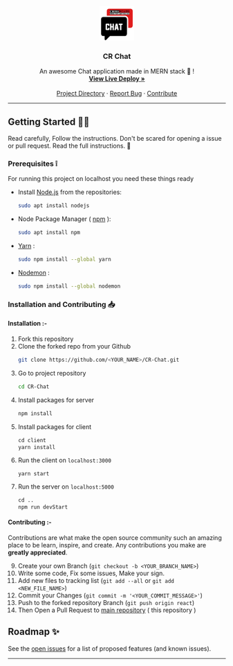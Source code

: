 <!-- PROJECT LOGO -->
<br />
<p align="center">
  <a href="https://crossroads-chat.herokuapp.com/">
    <img src="client/public/logo512.png" alt="Logo" width="80" height="80">
  </a>

  <h3 align="center">CR Chat</h3>

  <p align="center">
    An awesome Chat application made in MERN stack 🎉️ !
    <br />
    <a href="https://crossroads-chat.herokuapp.com/"><strong>View Live Deploy »</strong></a>
    <br />
    <br />
    <a href="https://github.com/Muhammed-Rahif/CR-Chat">Project Directory</a>
    ·
    <a href="https://github.com/Muhammed-Rahif/CR-Chat/issues">Report Bug</a>
    ·
    <a href="https://github.com/Muhammed-Rahif/CR-Chat/pulls">Contribute</a>
  </p>
</p>

<hr >

<!-- GETTING STARTED -->
## Getting Started 👨‍💻️

Read carefully, Follow the instructions. Don't be scared for opening a issue or pull request. Read the full instructions. 🤗️

### Prerequisites ❕️

For running this project on localhost you need these things ready

* Install [Node.js](https://nodejs.org/en/) from the repositories:
  ```sh
  sudo apt install nodejs
  ```
  
* Node Package Manager ( [npm](https://www.npmjs.com/) ):
  ```sh
  sudo apt install npm
  ```

* [Yarn](https://yarnpkg.com/) :
  ```sh
  sudo npm install --global yarn
  ```
  
* [Nodemon](https://www.npmjs.com/package/nodemon) :
  ```sh
  sudo npm install --global nodemon
  ```

### Installation and Contributing 📥️

#### Installation :-
1. Fork this repository 
2. Clone the forked repo from your Github
   ```sh
   git clone https://github.com/<YOUR_NAME>/CR-Chat.git
   ```
3. Go to project repository
   ```sh
   cd CR-Chat
   ```
5. Install packages for server
   ```sh
   npm install
   ```
6. Install packages for client
   ```shell
   cd client
   yarn install
   ```
7. Run the client on `localhost:3000`
   ```shell
   yarn start
   ```
8. Run the server on `localhost:5000`
   ```shell
   cd ..
   npm run devStart
   ```
   
#### Contributing :-

Contributions are what make the open source community such an amazing place to be learn, inspire, and create. Any contributions you make are **greatly appreciated**.

9. Create your own Branch (`git checkout -b <YOUR_BRANCH_NAME>`)
10. Write some code, Fix some issues, Make your sign.
11. Add new files to tracking list (`git add --all` or `git add <NEW_FILE_NAME>`)
12. Commit your Changes (`git commit -m '<YOUR_COMMIT_MESSAGE>'`)
13. Push to the forked repository Branch (`git push origin react`)
14. Then Open a Pull Request to [main repository](https://github.com/Muhammed-Rahif/CR-Chat) ( this repository )

<!-- ROADMAP -->
## Roadmap ✨️

See the [open issues](https://github.com/Muhammed-Rahif/CR-Chat/issues) for a list of proposed features (and known issues).


<hr />
